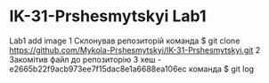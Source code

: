 # IK-31-Prshesmytskyi Lab1
Lab1 add image
1 Склонував репозиторій команда $ git clone https://github.com/Mykola-Prshesmytskyi/IK-31-Prshesmytskyi.git
2 Закомітив файл до репозиторію
3 хеш -e2665b22f9acb973ee7f15dac8e1a6688ea106ec команда $ git log
